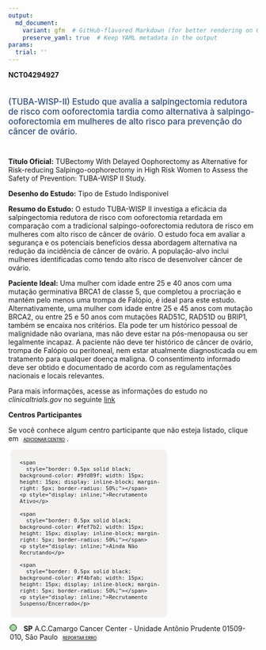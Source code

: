 ```yaml
---
output: 
  md_document:
    variant: gfm  # GitHub-flavored Markdown (for better rendering on GitHub)
    preserve_yaml: true  # Keep YAML metadata in the output
params:
  trial: ''
---
```


**NCT04294927**

<div style="padding: 5px 5px 5px 0px; font-size: 1.20em; font-weight: 500; color: #2E4A7F; text-align: left; margin-bottom: 20px">

(TUBA-WISP-II) Estudo que avalia a salpingectomia redutora de risco com
ooforectomia tardia como alternativa à salpingo-ooforectomia em mulheres
de alto risco para prevenção do câncer de ovário.

</div>

**Título Oficial:** TUBectomy With Delayed Oophorectomy as Alternative
for Risk-reducing Salpingo-oophorectomy in High Risk Women to Assess the
Safety of Prevention: TUBA-WISP II Study.

**Desenho do Estudo:** Tipo de Estudo Indisponivel

**Resumo do Estudo:** O estudo TUBA-WISP II investiga a eficácia da
salpingectomia redutora de risco com ooforectomia retardada em
comparação com a tradicional salpingo-ooforectomia redutora de risco em
mulheres com alto risco de câncer de ovário. O estudo foca em avaliar a
segurança e os potenciais benefícios dessa abordagem alternativa na
redução da incidência de câncer de ovário. A população-alvo inclui
mulheres identificadas como tendo alto risco de desenvolver câncer de
ovário.

**Paciente Ideal:** Uma mulher com idade entre 25 e 40 anos com uma
mutação germinativa BRCA1 de classe 5, que completou a procriação e
mantém pelo menos uma trompa de Falópio, é ideal para este estudo.
Alternativamente, uma mulher com idade entre 25 e 45 anos com mutação
BRCA2, ou entre 25 e 50 anos com mutações RAD51C, RAD51D ou BRIP1,
também se encaixa nos critérios. Ela pode ter um histórico pessoal de
malignidade não ovariana, mas não deve estar na pós-menopausa ou ser
legalmente incapaz. A paciente não deve ter histórico de câncer de
ovário, trompa de Falópio ou peritoneal, nem estar atualmente
diagnosticada ou em tratamento para qualquer doença maligna. O
consentimento informado deve ser obtido e documentado de acordo com as
regulamentações nacionais e locais relevantes.

Para mais informações, acesse as informações do estudo no
*clinicaltrials.gov* no seguinte
[link](https://clinicaltrials.gov/ct2/show/NCT04294927)

**Centros Participantes**

Se você conhece algum centro participante que não esteja listado, clique
em
<span style="color: #2E4A7F; margin-left: 2px; padding: 4px; background-color: #f3f2f1; border-radius: 8px; font-weight: 500; font-size: 0.6em"><a
href="https://flazar.shinyapps.io/formsapp?study_nct_id=NCT04294927&amp;location_id=N%2FA&amp;location_full_name=N%2FA&amp;form_type=Adicionar%20Centro"
target="_blank">ADICIONAR CENTRO</a></span>.

<div style="margin-bottom: 8px; margin-left: 5px; padding: 8px; max-width: 300px; background-color: #f3f2f1; border-radius: 8px; font-size: 0.9em">

<div style="margin-left: 10px;">

    <span 
      style="border: 0.5px solid black; background-color: #9fd89f; width: 15px; height: 15px; display: inline-block; margin-right: 5px; border-radius: 50%;"></span>
    <p style="display: inline;">Recrutamento Ativo</p>

</div>

<div style="margin-left: 10px;">

    <span 
      style="border: 0.5px solid black; background-color: #fef7b2; width: 15px; height: 15px; display: inline-block; margin-right: 5px; border-radius: 50%;"></span>
    <p style="display: inline;">Ainda Não Recrutando</p>

</div>

<div style="margin-left: 10px;">

    <span 
      style="border: 0.5px solid black; background-color: #f4bfab; width: 15px; height: 15px; display: inline-block; margin-right: 5px; border-radius: 50%;"></span>
    <p style="display: inline;">Recrutamento Suspenso/Encerrado</p>

</div>

</div>

<div style="margin: 3px;">

<span style="border: 0.5px solid black; display: inline-block; width: 12px; height: 12px; border-radius: 50%; margin-right: 10px; padding-bottom: 0px; background-color: #9fd89f;"></span>
<b>SP</b> A.C.Camargo Cancer Center - Unidade Antônio Prudente
01509-010, São Paulo
<span style="color: #2E4A7F; margin-left: 2px; padding: 4px; background-color: #f3f2f1; border-radius: 8px; font-weight: 500; font-size: 0.6em"><a
href="https://flazar.shinyapps.io/formsapp?study_nct_id=NCT04294927&amp;location_id=ACCAMARGOCANCERCENTRESAOPAULOBRAZIL&amp;location_full_name=A.C.Camargo%20Cancer%20Center%20-%20Unidade%20Ant%C3%B4nio%20Prudente%2C%2001509-010%2C%20S%C3%A3o%20Paulo&amp;form_type=Reportar%20Erro"
target="_blank">REPORTAR ERRO</a></span>

</div>
